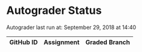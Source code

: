 # Autograder Status
Autograder last run at: September 29, 2018 at 14:40

| GitHub ID | Assignment | Graded Branch |
|-----------|------------|---------------|
